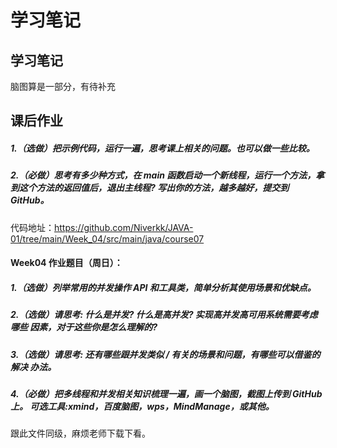 # 学习笔记



## 学习笔记

脑图算是一部分，有待补充



## 课后作业

##### 1.（选做）把示例代码，运行一遍，思考课上相关的问题。也可以做一些比较。



##### 2.（必做）思考有多少种方式，在 main 函数启动一个新线程，运行一个方法，拿到这个方法的返回值后，退出主线程? 写出你的方法，越多越好，提交到 GitHub。

代码地址：https://github.com/Niverkk/JAVA-01/tree/main/Week_04/src/main/java/course07



#### Week04 作业题目（周日）：

##### 1.（选做）列举常用的并发操作 API 和工具类，简单分析其使用场景和优缺点。



##### 2.（选做）请思考: 什么是并发? 什么是高并发? 实现高并发高可用系统需要考虑哪些 因素，对于这些你是怎么理解的?



##### 3.（选做）请思考: 还有哪些跟并发类似 / 有关的场景和问题，有哪些可以借鉴的解决 办法。



##### 4.（必做）把多线程和并发相关知识梳理一遍，画一个脑图，截图上传到 GitHub 上。 可选工具:xmind，百度脑图，wps，MindManage，或其他。

跟此文件同级，麻烦老师下载下看。

